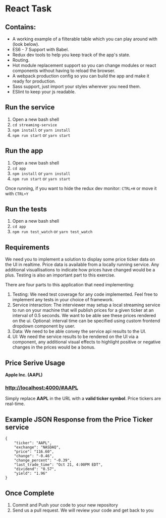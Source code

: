 
# React Task
## Contains:

* A working example of a filterable table which you can play around with (look below).
* ES6 - 7 Support with Babel.
* Redux dev tools to help you keep track of the app's state.
* Routing.
* Hot module replacement support so you can change modules or react components without having to reload the browser.
* A webpack production config so you can build the app and make it ready for production.
* Sass support, just import your styles wherever you need them.
* ESlint to keep your js readable.

## Run the service
1. Open a new bash shell
2. ```cd streaming-service```
3. ```npm install``` or ```yarn install```
4. ```npm run start``` or ```yarn start```

## Run the app
1. Open a new bash shell
2. ```cd app```
3. ```npm install``` or ```yarn install```
4. ```npm run start``` or ```yarn start```

Once running, if you want to hide the redux dev monitor: ```CTRL+H``` or move it with ```CTRL+Y```


## Run the tests
1. Open a new bash shell
2. ```cd app```
3. ```npm run test_watch``` or ```yarn test_watch```

## Requirements

We need you to implement a solution to display some price ticker data on the UI in realtime. Price data is available from a locally running service. Any additional visuallisations to indicate how prices have changed would be a plus. Testing is also an important part to this exercise.

There are four parts to this application that need implementing:

1. Testing:
    We need test coverage for any code implemented. Feel free to implement any tests in your choice of framework.
2. Service interaction:
    The interviewer may setup a local streaming service to run on your machine that will publish prices for a given ticker at an interval of 0.5 seconds. We want to be able see these prices rendered on the ui. Optional: interval time can be specified using custom frontend dropdown component by user.
3. Data:
    We need to be able convey the service api results to the UI.
4. UI:
    We need the service results to be rendered on the UI via a component, any additional visual effects to highlight positive or negative changes in the prices would be a bonus.

## Price Serive Usage

**Apple Inc. (AAPL)**
### <http://localhost:4000/#AAPL>

Simply replace **AAPL** in the URL with a **valid ticker symbol**. Price tickers are real-time.

## Example JSON Response from the Price Ticker service

    {
        "ticker": "AAPL",
        "exchange": "NASDAQ",
        "price": "116.60",
        "change": "-0.46",
        "change_percent": "-0.39",
        "last_trade_time": "Oct 21, 4:00PM EDT",
        "dividend": "0.57",
        "yield": "1.96"
    }

## Once Complete
1. Commit and Push your code to your new repository
2. Send us a pull request. We will review your code and get back to you
